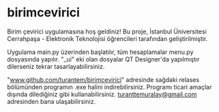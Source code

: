 # birimcevirici

Birim çevirici uygulamasına hoş geldiniz! Bu proje, İstanbul Üniversitesi Cerrahpaşa - Elektronik Teknolojisi öğrencileri tarafından geliştirilmiştir.

Uygulama main.py üzerinden başlatılır, tüm hesaplamalar menu.py dosyasında yapılır. "_ui" eki olan dosyalar QT Designer'da yapılmıştır dilerseniz tekrar tasarlayabilirsiniz.

"www.github.com/turantem/birimcevirici" adresinde sağdaki relases bölümünden programın .exe halini indirebilirsiniz. Programı ticari amaçlar dışında dilediğiniz gibi kullanabilirsiniz. turanttemuralay@gmail.com adresinden bana ulaşabilirsiniz.
